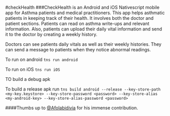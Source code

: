 #checkHealth 
###CheckHealth is an Android and iOS Nativescript mobile app for Asthma patients and medical practitioners. 
This app helps asthmatic patients in keeping track of their health. It involves both the doctor and patient sections. Patients can read on asthma write-ups and relevant information. 
Also, patients can upload their daily vital information and send it to the doctor by creating a weekly history.

Doctors can see patients daily vitals as well as their weekly histories. They can send a message to patients when they notice abnormal readings.

To run on android  `tns run android`

To run on iOS   `tns run iOS`

TO build a debug apk

To build a release apk run `tns build android --release --key-store-path <my-key.keystore> --key-store-password <password> --key-store-alias <my-android-key> --key-store-alias-password <password>`

####Thumbs up to [@Afolabidivia](https://github.com/Afolabidivia) for his immense contribution.


